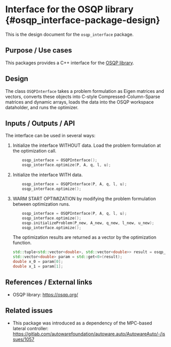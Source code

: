# Interface for the OSQP library {#osqp_interface-package-design}

This is the design document for the `osqp_interface` package.

## Purpose / Use cases

<!-- Required -->
<!-- Things to consider:
    - Why did we implement this feature? -->

This packages provides a C++ interface for the [OSQP library](https://osqp.org/docs/solver/index.html).

## Design

<!-- Required -->
<!-- Things to consider:
    - How does it work? -->

The class `OSQPInterface` takes a problem formulation as Eigen matrices and vectors, converts these objects into
C-style Compressed-Column-Sparse matrices and dynamic arrays, loads the data into the OSQP workspace dataholder, and runs the optimizer.

## Inputs / Outputs / API

<!-- Required -->
<!-- Things to consider:
    - How do you use the package / API? -->

The interface can be used in several ways:

1. Initialize the interface WITHOUT data. Load the problem formulation at the optimization call.

   ```cpp
       osqp_interface = OSQPInterface();
       osqp_interface.optimize(P, A, q, l, u);
   ```

2. Initialize the interface WITH data.

   ```cpp
       osqp_interface = OSQPInterface(P, A, q, l, u);
       osqp_interface.optimize();
   ```

3. WARM START OPTIMIZATION by modifying the problem formulation between optimization runs.

   ```cpp
       osqp_interface = OSQPInterface(P, A, q, l, u);
       osqp_interface.optimize();
       osqp.initializeProblem(P_new, A_new, q_new, l_new, u_new);
       osqp_interface.optimize();
   ```

   The optimization results are returned as a vector by the optimization function.

   ```cpp
   std::tuple<std::vector<double>, std::vector<double>> result = osqp_interface.optimize();
   std::vector<double> param = std::get<0>(result);
   double x_0 = param[0];
   double x_1 = param[1];
   ```

## References / External links

<!-- Optional -->

- OSQP library: <https://osqp.org/>

## Related issues

<!-- Required -->

- This package was introduced as a dependency of the MPC-based lateral controller: <https://gitlab.com/autowarefoundation/autoware.auto/AutowareAuto/-/issues/1057>
